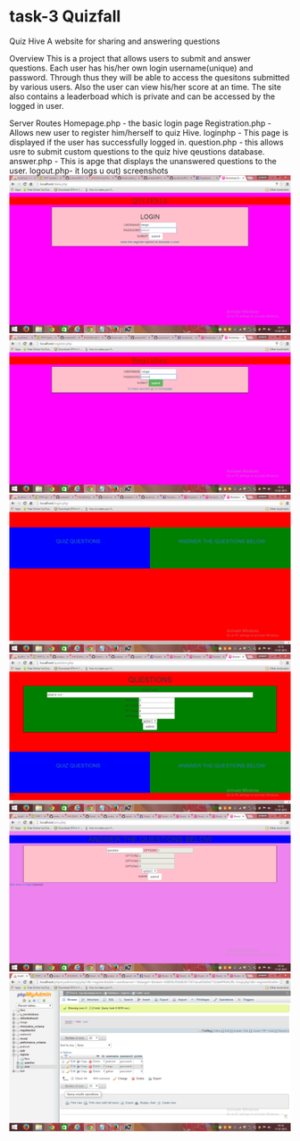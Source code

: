 # task-3 Quizfall
Quiz Hive
A website for sharing and answering questions

Overview
This is a project that allows users to submit and answer questions. Each user has his/her own login username(unique) and password. Through thus they will be able to access the quesitons submitted by various users. Also the user can view his/her score at an time. The site also contains a leaderboad which is private and can be accessed by the logged in user.

Server Routes
Homepage.php - the basic login page
Registration.php - Allows new user to register him/herself to quiz Hive.
loginphp - This page is displayed if the user has successfully logged in.
question.php - this allows usre to submit custom questions to the quiz hive qeustions database.
answer.php - This is apge that displays the unanswered questions to the user.
logout.php- it logs u out)
screenshots
![homepage.png](https://raw.githubusercontent.com/sriranganathan/counter_app/master/app/screenshots/Screenshot%20(5).png)
![register.png](https://github.com/sriranganathan/counter_app/blob/master/app/screenshots/Screenshot%20(6).png)
![login.png](https://github.com/sriranganathan/counter_app/blob/master/app/screenshots/Screenshot%20(7).png)
![question.png](https://github.com/sriranganathan/counter_app/blob/master/app/screenshots/Screenshot%20(8).png)
![answer.png](https://github.com/sriranganathan/counter_app/blob/master/app/screenshots/Screenshot%20(9).png)
![db.png](https://github.com/sriranganathan/counter_app/blob/master/app/screenshots/Screenshot%20(10).png)
